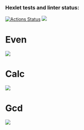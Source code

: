 ### Hexlet tests and linter status:
[![Actions Status](https://github.com/Darkon96/frontend-project-lvl1/workflows/hexlet-check/badge.svg)](https://github.com/Darkon96/frontend-project-lvl1/actions)
<a href="https://codeclimate.com/github/Darkon96/frontend-project-lvl1/maintainability"><img src="https://api.codeclimate.com/v1/badges/944a99a2a84ceaf57d67/maintainability" /></a>
<h1>Even</h1>
<a href="https://asciinema.org/a/nE93BCKMTZWBdTOejOudLiOP4" target="_blank"><img src="https://asciinema.org/a/nE93BCKMTZWBdTOejOudLiOP4.svg" /></a>
<h1>Calc</h1>
<a href="https://asciinema.org/a/OQ1BihCnS0EW38ZtOEY3BzyGU" target="_blank"><img src="https://asciinema.org/a/OQ1BihCnS0EW38ZtOEY3BzyGU.svg" /></a>
<h1>Gcd</h1>
<a href="https://asciinema.org/a/72mxDYcnDFFUecbTJjbkYLHSe" target="_blank"><img src="https://asciinema.org/a/72mxDYcnDFFUecbTJjbkYLHSe.svg" /></a>
